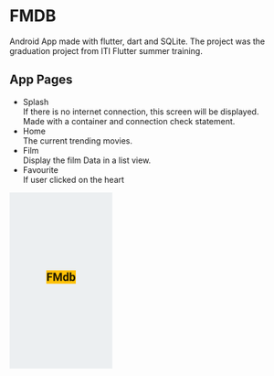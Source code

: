# FMDB
Android App made with flutter, dart and SQLite. 
The project was the graduation project from ITI Flutter summer training.

## App Pages
- Splash  
    If there is no internet connection, this screen will be displayed.  
    Made with a container and connection check statement.
- Home   
    The current trending movies.
- Film  
    Display the film Data in a list view.
- Favourite  
    If user clicked on the heart
    
<img src="https://github.com/FaridSharaf/FMDB/blob/master/images/Splash.png" width="180" height="308">
